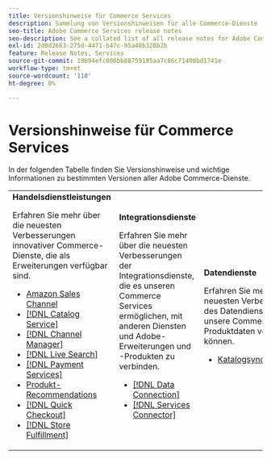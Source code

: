 ```yaml
---
title: Versionshinweise für Commerce Services
description: Sammlung von Versionshinweisen für alle Commerce-Dienste
seo-title: Adobe Commerce Services release notes
seo-description: See a collated list of all release notes for Adobe Commerce Services and related data and integration services.
exl-id: 2d0d2663-275d-4471-b47c-95a40b328b2b
feature: Release Notes, Services
source-git-commit: 19b94efc006bb88759195aa7c86c71408bd1741e
workflow-type: tm+mt
source-wordcount: '118'
ht-degree: 0%

---
```


# Versionshinweise für Commerce Services

In der folgenden Tabelle finden Sie Versionshinweise und wichtige Informationen zu bestimmten Versionen aller Adobe Commerce-Dienste.

<table>
  <tbody>
    <tr>
      <td><strong>Handelsdienstleistungen</strong>
        <p>Erfahren Sie mehr über die neuesten Verbesserungen innovativer Commerce-Dienste, die als Erweiterungen verfügbar sind.</p>
          <ul>
            <li><a href="https://experienceleague.adobe.com/docs/commerce-channels/amazon/release-notes.html">Amazon Sales Channel</a></li>
            <li><a href="https://experienceleague.adobe.com/docs/commerce-merchant-services/catalog-service/release-notes.html">[!DNL Catalog Service]</a></li>
            <li><a href="https://experienceleague.adobe.com/docs/commerce-channels/channel-manager/release-notes.html">[!DNL Channel Manager]</a></li>
            <li><a href="https://experienceleague.adobe.com/docs/commerce-merchant-services/live-search/release-notes.html">[!DNL Live Search]</a></li>
            <li><a href="https://experienceleague.adobe.com/docs/commerce-merchant-services/payment-services/release-notes.html">[!DNL Payment Services]</a></li>
            <li><a href="https://experienceleague.adobe.com/docs/commerce-merchant-services/product-recommendations/release-notes.html">Produkt-Recommendations</a></li>
            <li><a href="https://experienceleague.adobe.com/docs/commerce-merchant-services/quick-checkout/release-notes.html">[!DNL Quick Checkout]</a></li>
            <li><a href="https://experienceleague.adobe.com/docs/commerce-merchant-services/store-fulfillment/release-notes.html">[!DNL Store Fulfillment]</a></li>
          </ul>
        </td>
      <td><strong>Integrationsdienste</strong>
        <p>Erfahren Sie mehr über die neuesten Verbesserungen der Integrationsdienste, die es unseren Commerce Services ermöglichen, mit anderen Diensten und Adobe-Erweiterungen und -Produkten zu verbinden.</p>
          <ul>
            <li><a href="https://experienceleague.adobe.com/docs/commerce-merchant-services/data-connection/release-notes.html">[!DNL Data Connection]</a></li>
            <li><a href="https://experienceleague.adobe.com/docs/commerce-merchant-services/user-guides/saas.html">[!DNL Services Connector]</a></li>
          </ul>
      </td>
      <td><strong>Datendienste</strong>
        <p>Erfahren Sie mehr über die neuesten Verbesserungen des Datendienstes, mit dem unsere Commerce Services Produktdaten verwalten können.</p>
          <ul>
            <li><a href="https://experienceleague.adobe.com/docs/commerce-merchant-services/user-guides/data-services/catalog-sync.html">Katalogsynchronisierung</a></li>
          </ul>
      </td>
    </tr>
  </tbody>
</table>
